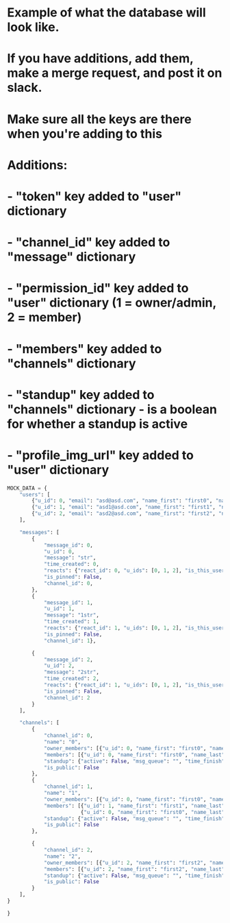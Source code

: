 # Example of what the database will look like.
# If you have additions, add them, make a merge request, and post it on slack.
# Make sure all the keys are there when you're adding to this
# Additions:
# - "token" key added to "user" dictionary
# - "channel_id" key added to "message" dictionary
# - "permission_id" key added to "user" dictionary (1 = owner/admin, 2 = member)
# - "members" key added to "channels" dictionary
# - "standup" key added to "channels" dictionary - is a boolean for whether a standup is active
# - "profile_img_url" key added to "user" dictionary

```python
MOCK_DATA = {
    "users": [
        {"u_id": 0, "email": "asd@asd.com", "name_first": "first0", "name_last": "last0", "handle_str": "handle0", "token": "0", "permission_id": 1, "profile_img_url": "http://localhost:42069/userimages/1.jpg"},
        {"u_id": 1, "email": "asd1@asd.com", "name_first": "first1", "name_last": "last1", "handle_str": "handle1", "token": "1", "permission_id": 2, "profile_img_url": "http://localhost:42069/userimages/2.jpg"},
        {"u_id": 2, "email": "asd2@asd.com", "name_first": "first2", "name_last": "last2", "handle_str": "handle2", "token": "2", "permission_id": 2, "profile_img_url": "http://localhost:42069/userimages/3.jpg"}
    ],

    "messages": [
        {
            "message_id": 0,
            "u_id": 0,
            "message": "str",
            "time_created": 0,
            "reacts": {"react_id": 0, "u_ids": [0, 1, 2], "is_this_user_reacted": False},
            "is_pinned": False,
            "channel_id": 0,
        },
        {
            "message_id": 1,
            "u_id": 1,
            "message": "1str",
            "time_created": 1,
            "reacts": {"react_id": 1, "u_ids": [0, 1, 2], "is_this_user_reacted": False},
            "is_pinned": False,
            "channel_id": 1},

        {
            "message_id": 2,
            "u_id": 2,
            "message": "2str",
            "time_created": 2,
            "reacts": {"react_id": 1, "u_ids": [0, 1, 2], "is_this_user_reacted": False},
            "is_pinned": False,
            "channel_id": 2
        }
    ],

    "channels": [
        {
            "channel_id": 0,
            "name": "0",
            "owner_members": [{"u_id": 0, "name_first": "first0", "name_last": "last0", "token": 0}],
            "members": [{"u_id": 0, "name_first": "first0", "name_last": "last0", "token": 0}],
            "standup": {"active": False, "msg_queue": "", "time_finish": None},
            "is_public": False
        },
        {
            "channel_id": 1,
            "name": "1",
            "owner_members": [{"u_id": 0, "name_first": "first0", "name_last": "last0", "token": 0}],
            "members": [{"u_id": 1, "name_first": "first1", "name_last": "last1", "token": 1},
                        {"u_id": 0, "name_first": "first0", "name_last": "last0", "token": 0}],
            "standup": {"active": False, "msg_queue": "", "time_finish": None},
            "is_public": False
        },

        {
            "channel_id": 2,
            "name": "2",
            "owner_members": [{"u_id": 2, "name_first": "first2", "name_last": "last2", "token": 2}],
            "members": [{"u_id": 2, "name_first": "first2", "name_last": "last2", "token": 2}],
            "standup": {"active": False, "msg_queue": "", "time_finish": None},
            "is_public": False
        }
    ],
}

}
```